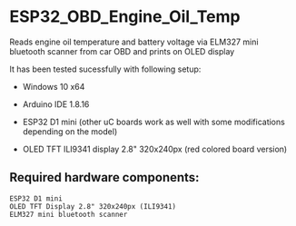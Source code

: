 # ESP32_OBD_Engine_Oil_Temp
Reads engine oil temperature and battery voltage via ELM327 mini bluetooth scanner from car OBD and prints on OLED display

It has been tested sucessfully with following setup:

* Windows 10 x64

* Arduino IDE 1.8.16

* ESP32 D1 mini (other uC boards work as well with some modifications depending on the model)

* OLED TFT ILI9341 display 2.8" 320x240px (red colored board version)


## Required hardware components:
    ESP32 D1 mini
    OLED TFT Display 2.8" 320x240px (ILI9341)
    ELM327 mini bluetooth scanner
